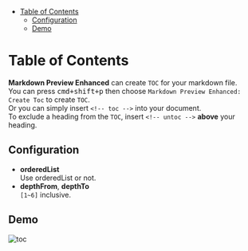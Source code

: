 
<!-- toc orderedList:0 depthFrom:1 depthTo:6 -->

* [Table of Contents](#table-of-contents)
	* [Configuration](#configuration)
	* [Demo](#demo)

<!-- tocstop -->

# Table of Contents
**Markdown Preview Enhanced** can create `TOC` for your markdown file.   
You can press <kbd>cmd+shift+p</kbd> then choose `Markdown Preview Enhanced: Create Toc` to create `TOC`.  
Or you can simply insert `<!-- toc -->` into your document.     
To exclude a heading from the `TOC`, insert `<!-- untoc -->` **above** your heading.  

## Configuration  
* **orderedList**  
Use orderedList or not.  
* **depthFrom**, **depthTo**  
`[1~6]` inclusive.   

## Demo  
![toc](http://i.imgur.com/z1to5jy.gif)
